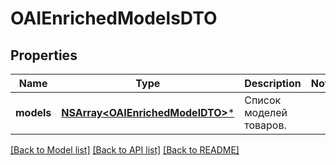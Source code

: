 # OAIEnrichedModelsDTO

## Properties
Name | Type | Description | Notes
------------ | ------------- | ------------- | -------------
**models** | [**NSArray&lt;OAIEnrichedModelDTO&gt;***](OAIEnrichedModelDTO.md) | Список моделей товаров. | 

[[Back to Model list]](../README.md#documentation-for-models) [[Back to API list]](../README.md#documentation-for-api-endpoints) [[Back to README]](../README.md)


